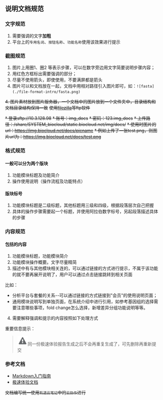 ## 说明文档规范

### 文字规范

1. 需要强调的文字**加粗**
2. 平台上的`专用名词`、`按钮名称`、`功能名称`使用该效果进行提示


### 截图规范

1. 图片上用圈1、圈2 等表示步骤，可以在数字旁边用文字简要说明步骤内容；
2. 用红色方框标出需要强调的部分；
3. 尽量不使用箭头，即使使用，不要满屏都是箭头
4. 图片可以和文档放在一起，文档中用相对路径引入图片即可，如：```![fasta](./file-format-intro/fasta.png)```

~~4. 图片素材放到图片服务器，一个文档中的图片放到一个文件夹中，目录结构和文档目录结构保持一致~~
~~使用[filezilla](http://sw.bos.baidu.com/sw-search-sp/software/090246a8f0734/FileZilla_3.24.0.0_win64-setup.exe)等ftp软件~~

~~* 登录sftp://10.3.128.98~~
~~* 账号：img_docs~~
~~* 密码：123.img_docs~~
~~* 上传路径：/share/SYSTEM_biocloud/static.biocloud.net/img/docs/~~
~~* 使用时图片的url：https://img.biocloud.net/docs/picname~~
~~* 例如上传了一张test.png，则图片url为：https://img.biocloud.net/docs/test.png~~

### 格式规范

#### 一般可以分为两个版块
1. 功能模块标题及功能简介
2. 操作使用说明（操作流程及功能特点）

#### 版块标号
1. 功能模块标题是二级标题，其他标题用三级和四级，根据段落层次自己把握
2. 具体的操作步骤需要起一个标题，并使用阿拉伯数字标号，另起段落描述具体的步骤

### 内容规范
#### 包括的内容

1. 功能模块标题，功能模块简介
2. 功能模块操作概要。文字尽量精简
3. 描述中有与其他模块相关连的，可以通过链接的方式进行提示，不属于该功能的就不要再展开说明了，用户可以通过点击链接跳转到相关页面

比如：
* 分析平台与套餐的关系--可以通过链接的方式链接到"会员"的使用说明页面；
* 通用模块说明写到单独页面，在系统介绍中进行引用，如参考基因组的选择需要注意哪些事项，fold change怎么选择，新增差异分组功能说明等等。
4. 需要解释强调和提示的内容按照如下处理方式

重要信息提示：

> ![warn](./basic_img/warning.png)同一份极速体验报告生成之后不会再重复生成了，可先删除再重新提交

### 参考文档
* [Markdown入门指南](http://note.youdao.com/group/#/70235902/(folder/185150327//full:md/185150531)?full=true)
* [极速体验文档](http://note.youdao.com/group/#/70235902/(folder/185150553//full:md/185204644)?full=true)

~~文档编写统一使用`有道云笔记`中的`云协作`进行~~